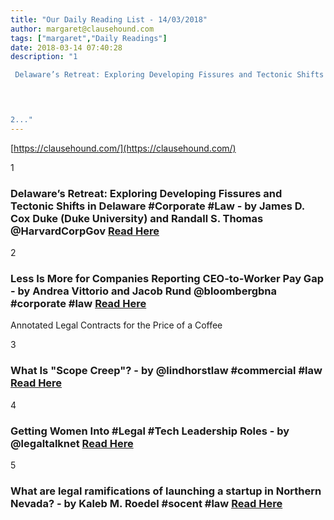 ```yaml
---
title: "Our Daily Reading List - 14/03/2018"
author: margaret@clausehound.com
tags: ["margaret","Daily Readings"]
date: 2018-03-14 07:40:28
description: "1

 Delaware’s Retreat: Exploring Developing Fissures and Tectonic Shifts in Delaware #Corporate #Law - by James D. Cox Duke (Duke University) and Randall S. Thomas @HarvardCorpGov Read Here

 


2..."
---
```


[https://clausehound.com/](https://clausehound.com/)

1

###  Delaware’s Retreat: Exploring Developing Fissures and Tectonic Shifts in Delaware #Corporate #Law - by James D. Cox Duke (Duke University) and Randall S. Thomas @HarvardCorpGov [Read Here](https://corpgov.law.harvard.edu/2018/03/09/delawares-retreat-exploring-developing-fissures-and-tectonic-shifts-in-delaware-corporate-law/)

 

2

###  Less Is More for Companies Reporting CEO-to-Worker Pay Gap - by Andrea Vittorio and Jacob Rund @bloombergbna #corporate #law [Read Here](https://www.bna.com/less-companies-reporting-n57982089467/)

Annotated Legal Contracts
for the Price of a Coffee

3

###  What Is "Scope Creep"? - by @lindhorstlaw #commercial #law [Read Here](http://www.lindhorstlaw.com/blog/2018/03/what-is-scope-creep.shtml)

 

4

###  Getting Women Into #Legal #Tech Leadership Roles - by @legaltalknet  [Read Here](https://legaltalknetwork.com/podcasts/special-reports/2018/03/getting-women-into-legal-tech-leadership-roles/)

 

5

###  What are legal ramifications of launching a startup in Northern Nevada? - by Kaleb M. Roedel #socent #law [Read Here](https://www.nnbw.com/news/what-are-legal-ramifications-of-launching-a-startup-in-northern-nevada/)

 